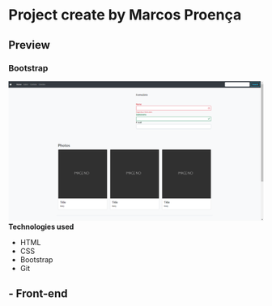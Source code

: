 # Project create by Marcos Proença

## Preview

### Bootstrap

![Bootstrap](./img/layout.png)
**Technologies used**

-   HTML
-   CSS
-   Bootstrap
-   Git

## **- Front-end**